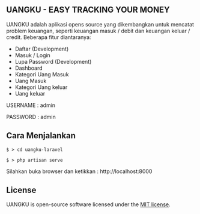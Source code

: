 ## UANGKU - EASY TRACKING YOUR MONEY

UANGKU adalah aplikasi opens source yang dikembangkan untuk mencatat problem keuangan, seperti keuangan masuk / debit dan keuangan keluar / credit. Beberapa fitur diantaranya:

- Daftar (Development)
- Masuk / Login
- Lupa Password (Development)
- Dashboard
- Kategori Uang Masuk
- Uang Masuk
- Kategori Uang keluar
- Uang keluar

USERNAME : admin

PASSWORD : admin

## Cara Menjalankan

`$ > cd uangku-laravel`

`$ > php artisan serve`

Silahkan buka browser dan ketikkan : http://localhost:8000

## License

UANGKU is open-source software licensed under the [MIT license](https://opensource.org/licenses/MIT).
